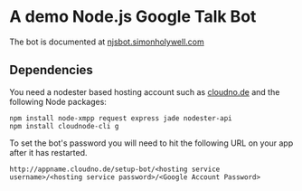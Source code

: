 A demo Node.js Google Talk Bot
==================
The bot is documented at [njsbot.simonholywell.com](http://njsbot.simonholywell.com "njsbot.simonholywell.com")

Dependencies
------------------
You need a nodester based hosting account such as [cloudno.de](http://cloudno.de "cloudno.de") and the following Node packages:

	npm install node-xmpp request express jade nodester-api
	npm install cloudnode-cli g

To set the bot's password you will need to hit the following URL on your app after it has restarted.

	http://appname.cloudno.de/setup-bot/<hosting service username>/<hosting service password>/<Google Account Password>
